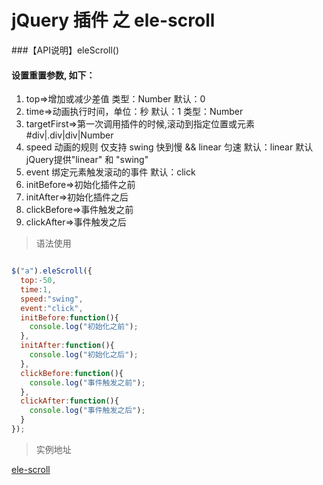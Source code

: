 # jQuery 插件 之 ele-scroll

###【API说明】eleScroll()
#### 设置重置参数, 如下：
 1. top=>增加或减少差值  类型：Number 默认：0
 2. time=>动画执行时间，单位：秒 默认：1  类型：Number
 3. targetFirst=>第一次调用插件的时候,滚动到指定位置或元素 #div|.div|div|Number
 4. speed 动画的规则 仅支持 swing 快到慢 && linear 匀速  默认：linear  默认jQuery提供"linear" 和 "swing"
 5. event 绑定元素触发滚动的事件 默认：click
 6. initBefore=>初始化插件之前
 7. initAfter=>初始化插件之后
 8. clickBefore=>事件触发之前
 9. clickAfter=>事件触发之后

> 语法使用

```js

$("a").eleScroll({
  top:-50,
  time:1,
  speed:"swing",
  event:"click",
  initBefore:function(){
    console.log("初始化之前");
  },
  initAfter:function(){
    console.log("初始化之后");
  },
  clickBefore:function(){
    console.log("事件触发之前");
  },
  clickAfter:function(){
    console.log("事件触发之后");
  }
});

```



> 实例地址

[ele-scroll](http://demo.chenzejiang.com/ele-scroll/index.html)
